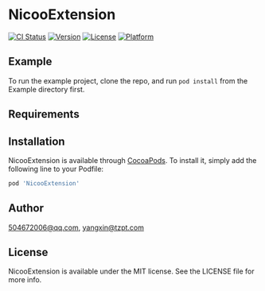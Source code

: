 # NicooExtension

[![CI Status](https://img.shields.io/travis/504672006@qq.com/NicooExtension.svg?style=flat)](https://travis-ci.org/504672006@qq.com/NicooExtension)
[![Version](https://img.shields.io/cocoapods/v/NicooExtension.svg?style=flat)](https://cocoapods.org/pods/NicooExtension)
[![License](https://img.shields.io/cocoapods/l/NicooExtension.svg?style=flat)](https://cocoapods.org/pods/NicooExtension)
[![Platform](https://img.shields.io/cocoapods/p/NicooExtension.svg?style=flat)](https://cocoapods.org/pods/NicooExtension)

## Example

To run the example project, clone the repo, and run `pod install` from the Example directory first.

## Requirements

## Installation

NicooExtension is available through [CocoaPods](https://cocoapods.org). To install
it, simply add the following line to your Podfile:

```ruby
pod 'NicooExtension'
```

## Author

504672006@qq.com, yangxin@tzpt.com

## License

NicooExtension is available under the MIT license. See the LICENSE file for more info.

